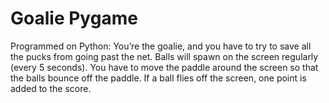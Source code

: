 # Goalie Pygame
Programmed on Python: You’re the goalie, and you have to try to save all the pucks from going past the net. Balls will spawn on the screen regularly (every 5 seconds). You have to move the paddle around the screen so that the balls bounce off the paddle. If a ball flies off the screen, one point is added to the score. 
